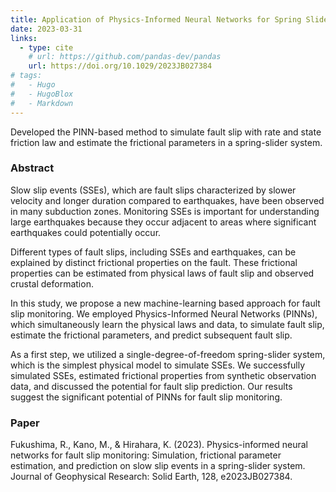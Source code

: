 ```yaml
---
title: Application of Physics-Informed Neural Networks for Spring Slider
date: 2023-03-31
links:
  - type: cite
    # url: https://github.com/pandas-dev/pandas
    url: https://doi.org/10.1029/2023JB027384
# tags:
#   - Hugo
#   - HugoBlox
#   - Markdown
---
```

Developed the PINN-based method to simulate fault slip with rate and state friction law and estimate the
frictional parameters in a spring-slider system.

### Abstract

Slow slip events (SSEs), which are fault slips characterized by slower velocity and longer duration compared to earthquakes, have been observed in many subduction zones. Monitoring SSEs is important for understanding large earthquakes because they occur adjacent to areas where significant earthquakes could potentially occur. 

Different types of fault slips, including SSEs and earthquakes, can be explained by distinct frictional properties on the fault. These frictional properties can be estimated from physical laws of fault slip and observed crustal deformation. 

In this study, we propose a new machine-learning based approach for fault slip monitoring. We employed Physics-Informed Neural Networks (PINNs), which simultaneously learn the physical laws and data, to simulate fault slip, estimate the frictional parameters, and predict subsequent fault slip. 

As a first step, we utilized a single-degree-of-freedom spring-slider system, which is the simplest physical model to simulate SSEs. We successfully simulated SSEs, estimated frictional properties from synthetic observation data, and discussed the potential for fault slip prediction. Our results suggest the significant potential of PINNs for fault slip monitoring.

### Paper
Fukushima, R., Kano, M., & Hirahara, K. (2023). Physics-informed neural networks for fault slip monitoring: Simulation, frictional parameter estimation, and prediction on slow slip events in a spring-slider system. Journal of Geophysical Research: Solid Earth, 128, e2023JB027384.

<!--more-->
